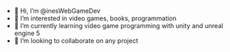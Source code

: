 - 👋 Hi, I’m @inesWebGameDev
- 👀 I’m interested in video games, books, programmation
- 🌱 I’m currently learning video game programming with unity and unreal engine 5
- 💞️ I’m looking to collaborate on any project

<!---
inesWebGameDev/inesWebGameDev is a ✨ special ✨ repository because its `README.md` (this file) appears on your GitHub profile.
You can click the Preview link to take a look at your changes.
--->
